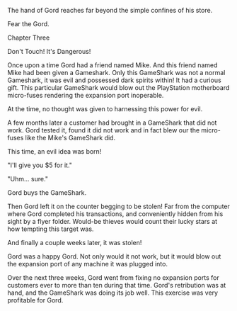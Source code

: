 
 

 

 

 

 

 

 

 

 

 




The hand of Gord reaches far beyond the simple confines of his store.

Fear the Gord.













Chapter Three


Don't Touch!  It's Dangerous!

Once upon a time Gord had a friend named Mike.  And this friend named Mike had been given a Gameshark.  Only this GameShark was not a normal Gameshark, it was evil and possessed dark spirits within!
It had a curious gift. This particular GameShark would blow out the PlayStation motherboard micro-fuses rendering the expansion port inoperable.

At the time, no thought was given to harnessing this power for evil.

A few months later a customer had brought in a GameShark that did not work. Gord tested it, found it did not work and in fact blew our the micro-fuses like the Mike's GameShark did.

This time, an evil idea was born!

"I'll give you $5 for it."

"Uhm... sure."

Gord buys the GameShark.

Then Gord left it on the counter begging to be stolen!  Far from the computer where Gord completed his transactions, and conveniently hidden from his sight by a flyer folder.  Would-be thieves would count their lucky stars at how tempting this target was.

And finally a couple weeks later, it was stolen!

Gord was a happy Gord.  Not only would it not work, but it would blow out the expansion port of any machine it was plugged into.

Over the next three weeks, Gord went from fixing no expansion ports for customers ever to more than ten during that time.  Gord's retribution was at hand, and the GameShark was doing its job well.  This exercise was very profitable for Gord.


 

 

    

 
 